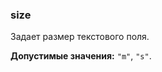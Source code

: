 ### size

Задает размер текстового поля.

<!-- props:start -->

**Допустимые значения:** `"m"`, `"s"`.

<!-- props:end -->
